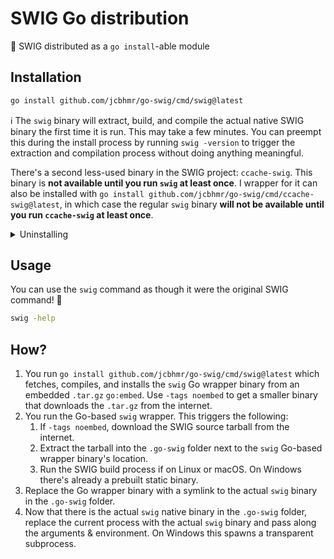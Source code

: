 # SWIG Go distribution

🥤 SWIG distributed as a `go install`-able module

## Installation

```sh
go install github.com/jcbhmr/go-swig/cmd/swig@latest
```

ℹ The `swig` binary will extract, build, and compile the actual native SWIG binary the first time it is run. This may take a few minutes. You can preempt this during the install process by running `swig -version` to trigger the extraction and compilation process without doing anything meaningful.

There's a second less-used binary in the SWIG project: `ccache-swig`. This binary is **not available until you run `swig` at least once**. I wrapper for it can also be installed with `go install github.com/jcbhmr/go-swig/cmd/ccache-swig@latest`, in which case the regular `swig` binary **will not be available until you run `ccache-swig` at least once**.

<details><summary>Uninstalling</summary>

```sh
rm -rf "$(go env GOPATH)"/bin/{.go-swig,swig,ccache-swig}
```

</details>

## Usage

You can use the `swig` command as though it were the original SWIG command! 🚀

```sh
swig -help
```

## How?

1. You run `go install github.com/jcbhmr/go-swig/cmd/swig@latest` which fetches, compiles, and installs the `swig` Go wrapper binary from an embedded `.tar.gz` `go:embed`. Use `-tags noembed` to get a smaller binary that downloads the `.tar.gz` from the internet.
2. You run the Go-based `swig` wrapper. This triggers the following:
    1. If `-tags noembed`, download the SWIG source tarball from the internet.
    2. Extract the tarball into the `.go-swig` folder next to the `swig` Go-based wrapper binary's location.
    3. Run the SWIG build process if on Linux or macOS. On Windows there's already a prebuilt static binary.
3. Replace the Go wrapper binary with a symlink to the actual `swig` binary in the `.go-swig` folder.
4. Now that there is the actual `swig` native binary in the `.go-swig` folder, replace the current process with the actual `swig` binary and pass along the arguments & environment. On Windows this spawns a transparent subprocess.
